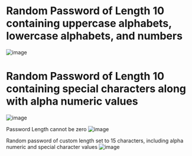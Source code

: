 # Random Password of Length 10 containing uppercase alphabets, lowercase alphabets, and numbers

![image](https://github.com/TanishqSehgal7/RandomPasswordGenerator/assets/43927740/667418e9-b869-47e7-abfc-ac4f79b3863a)

# Random Password of Length 10 containing special characters along with alpha numeric values

![image](https://github.com/TanishqSehgal7/RandomPasswordGenerator/assets/43927740/018460ef-daec-4221-b5fc-fb8899cc1756)

Password Length cannot be zero
![image](https://github.com/TanishqSehgal7/RandomPasswordGenerator/assets/43927740/3858d643-e031-4622-a760-7bcb761ff0cb)

Random password of custom length set to 15 characters, including alpha numeric and special character values
![image](https://github.com/TanishqSehgal7/RandomPasswordGenerator/assets/43927740/b6aece86-ba5b-40e3-87b5-c087addcb253)



